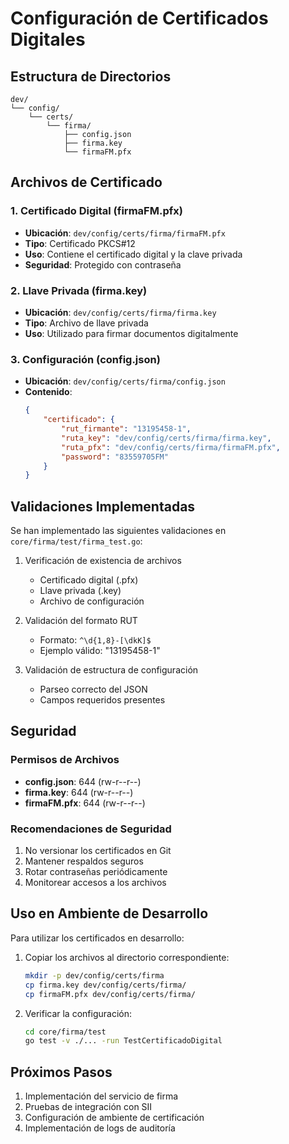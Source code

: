 # Configuración de Certificados Digitales

## Estructura de Directorios

```
dev/
└── config/
    └── certs/
        └── firma/
            ├── config.json
            ├── firma.key
            └── firmaFM.pfx
```

## Archivos de Certificado

### 1. Certificado Digital (firmaFM.pfx)
- **Ubicación**: `dev/config/certs/firma/firmaFM.pfx`
- **Tipo**: Certificado PKCS#12
- **Uso**: Contiene el certificado digital y la clave privada
- **Seguridad**: Protegido con contraseña

### 2. Llave Privada (firma.key)
- **Ubicación**: `dev/config/certs/firma/firma.key`
- **Tipo**: Archivo de llave privada
- **Uso**: Utilizado para firmar documentos digitalmente

### 3. Configuración (config.json)
- **Ubicación**: `dev/config/certs/firma/config.json`
- **Contenido**:
  ```json
  {
      "certificado": {
          "rut_firmante": "13195458-1",
          "ruta_key": "dev/config/certs/firma/firma.key",
          "ruta_pfx": "dev/config/certs/firma/firmaFM.pfx",
          "password": "83559705FM"
      }
  }
  ```

## Validaciones Implementadas

Se han implementado las siguientes validaciones en `core/firma/test/firma_test.go`:

1. Verificación de existencia de archivos
   - Certificado digital (.pfx)
   - Llave privada (.key)
   - Archivo de configuración

2. Validación del formato RUT
   - Formato: `^\d{1,8}-[\dkK]$`
   - Ejemplo válido: "13195458-1"

3. Validación de estructura de configuración
   - Parseo correcto del JSON
   - Campos requeridos presentes

## Seguridad

### Permisos de Archivos
- **config.json**: 644 (rw-r--r--)
- **firma.key**: 644 (rw-r--r--)
- **firmaFM.pfx**: 644 (rw-r--r--)

### Recomendaciones de Seguridad
1. No versionar los certificados en Git
2. Mantener respaldos seguros
3. Rotar contraseñas periódicamente
4. Monitorear accesos a los archivos

## Uso en Ambiente de Desarrollo

Para utilizar los certificados en desarrollo:

1. Copiar los archivos al directorio correspondiente:
   ```bash
   mkdir -p dev/config/certs/firma
   cp firma.key dev/config/certs/firma/
   cp firmaFM.pfx dev/config/certs/firma/
   ```

2. Verificar la configuración:
   ```bash
   cd core/firma/test
   go test -v ./... -run TestCertificadoDigital
   ```

## Próximos Pasos

1. Implementación del servicio de firma
2. Pruebas de integración con SII
3. Configuración de ambiente de certificación
4. Implementación de logs de auditoría 